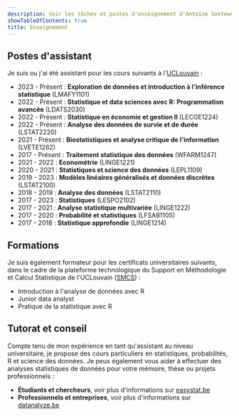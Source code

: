 ```yaml
---
description: Voir les tâches et postes d'enseignement d'Antoine Soetewey
showTableOfContents: true
title: Enseignement
---
```


## Postes d'assistant

Je suis ou j'ai été assistant pour les cours suivants à l'[UCLouvain](https://uclouvain.be/) :

<ul>
    <li>2023 - Présent : <b>Exploration de données et introduction à l'inférence statistique</b> (LMAFY1101)</li>
    <li>2022 - Présent : <b>Statistique et data sciences avec R: Programmation avancée</b> (LDATS2030)</li>
    <li>2022 - Présent : <b>Statistique en économie et gestion II</b> (LECGE1224)</li>
    <li>2022 - Présent : <b>Analyse des données de survie et de durée</b> (LSTAT2220)</li>
    <li>2021 - Présent : <b>Biostatistiques et analyse critique de l'information</b> (LVETE1262)</li>
    <li>2017 - Présent : <b>Traitement statistique des données</b> (WFARM1247)</li>
    <li>2021 - 2022 : <b>Econométrie</b> (LINGE1221)</li>
    <li>2020 - 2021 : <b>Statistiques et science des données</b> (LEPL1109)</li>
    <li>2019 - 2023 : <b>Modèles linéaires généralisés et données discrètes</b> (LSTAT2100)</li>
    <li>2018 - 2019 : <b>Analyse des données</b> (LSTAT2110)</li>
    <li>2017 - 2023 : <b>Statistiques</b> (LESPO2102)</li>
    <li>2017 - 2021 : <b>Analyse statistique multivariée</b> (LINGE1222)</li>
    <li>2017 - 2020 : <b>Probabilité et statistiques</b> (LFSAB1105)</li>
    <li>2017 - 2018 : <b>Statistique approfondie</b> (LINGE1214)</li>
</ul>

## Formations

Je suis également formateur pour les certificats universitaires suivants, dans le cadre de la plateforme technologique du Support en Méthodologie et Calcul Statistique de l'UCLouvain (<a href="https://sites.uclouvain.be/training/smcs/" target="_blank" rel="noopener">SMCS</a>) :

- Introduction à l'analyse de données avec R 
- Junior data analyst
- Pratique de la statistique avec R

## Tutorat et conseil

Compte tenu de mon expérience en tant qu'assistant au niveau universitaire, je propose des cours particuliers en statistiques, probabilités, R et science des données. Je peux également vous aider à effectuer des analyses statistiques de données pour votre mémoire, thèse ou projets professionnels :

- **Étudiants et chercheurs**, voir plus d'informations sur [easystat.be](https://easystat.be/)
- **Professionnels et entreprises**, voir plus d'informations sur [datanalyze.be](https://datanalyze.be/fr/)
